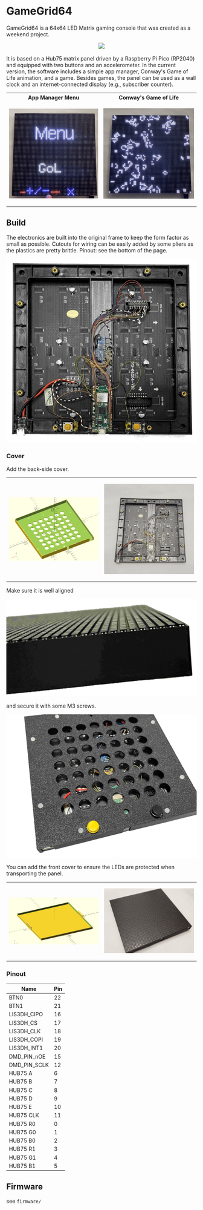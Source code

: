 # GameGrid64

GameGrid64 is a 64x64 LED Matrix gaming console that was created as a weekend project.

<p align="center">
  <img src="doc/gameplay.gif" />
</p>
</td>
<td>

It is based on a Hub75 matrix panel driven by a Raspberry Pi Pico (RP2040) and equipped with two buttons and an accelerometer. In the current version, the software includes a simple app manager, Conway's Game of Life animation, and a game. Besides games, the panel can be used as a wall clock and an internet-connected display (e.g., subscriber counter).


<table>
<tr>
<th>App Manager Menu</th>
<th>Conway's Game of Life</th>
</tr>
<tr>
<td>

<p align="center">
  <img src="doc/menu.gif" />
</p>

</td>
<td>

<p align="center">
  <img src="doc/gol.gif" />
</p>

</td>
</tr>
</table>


## Build

The electronics are built into the original frame to keep the form factor as small as possible. Cutouts for wiring can be easily added by some pliers as the plastics are pretty brittle. Pinout: see the bottom of the page.

<p align="center">
  <img src="doc/electronics.jpg" />
</p>


### Cover
Add the back-side cover.


<table>
<tr>
<td>

<p align="center">
  <img src="doc/backplate.png" width="300px" />
</p>

</td>
<td>

<p align="center">
  <img src="doc/backplate.gif" width="300px" />
</p>

</td>
</tr>
</table>

Make sure it is well aligned

<p align="center">
  <img src="doc/side.jpg" />
</p>

and secure it with some M3 screws.

<p align="center">
  <img src="doc/backplate_screw.jpg" />
</p>

You can add the front cover to ensure the LEDs are protected when transporting the panel.

<table>
<tr>
<td>

<p align="center">
  <img src="doc/cover.png" width="300px" />
</p>

</td>
<td>

<p align="center">
  <img src="doc/cover.gif" width="300px" />
</p>

</td>
</tr>
</table>


### Pinout

| Name         | Pin |
| ------------ | --- |
| BTN0         | 22  |
| BTN1         | 21  |
| LIS3DH_CIPO  | 16  |
| LIS3DH_CS    | 17  |
| LIS3DH_CLK   | 18  |
| LIS3DH_COPI  | 19  |
| LIS3DH_INT1  | 20  |
| DMD_PIN_nOE  | 15  |
| DMD_PIN_SCLK | 12  |
| HUB75 A      | 6   |
| HUB75 B      | 7   |
| HUB75 C      | 8   |
| HUB75 D      | 9   |
| HUB75 E      | 10  |
| HUB75 CLK    | 11  |
| HUB75 R0     | 0   |
| HUB75 G0     | 1   |
| HUB75 B0     | 2   |
| HUB75 R1     | 3   |
| HUB75 G1     | 4   |
| HUB75 B1     | 5   |

## Firmware

see `firmware/`